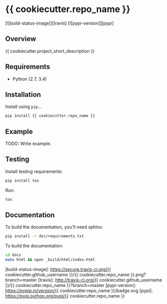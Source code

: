 # {{ cookiecutter.repo_name }}

[![build-status-image]][travis]
[![pypi-version]][pypi]

## Overview

{{ cookiecutter.project_short_description }}

## Requirements

* Python (2.7, 3.4)

## Installation

Install using `pip`...

```bash
pip install {{ cookiecutter.repo_name }}
```

## Example

TODO: Write example.

## Testing

Install testing requirements:

```bash
pip install tox
```

Run:

```bash
tox
```

## Documentation

To build the documentation, you'll need sphinx:

```bash
pip install -r doc/requirements.txt
```

To build the documentation:

```bash
cd docs
make html && open _build/html/index.html
```


[build-status-image]: https://secure.travis-ci.org/{{ cookiecutter.github_username }}/{{ cookiecutter.repo_name }}.png?branch=master
[travis]: http://travis-ci.org/{{ cookiecutter.github_username }}/{{ cookiecutter.repo_name }}?branch=master
[pypi-version]: https://pypip.in/version/{{ cookiecutter.repo_name }}/badge.svg
[pypi]: https://pypi.python.org/pypi/{{ cookiecutter.repo_name }}
